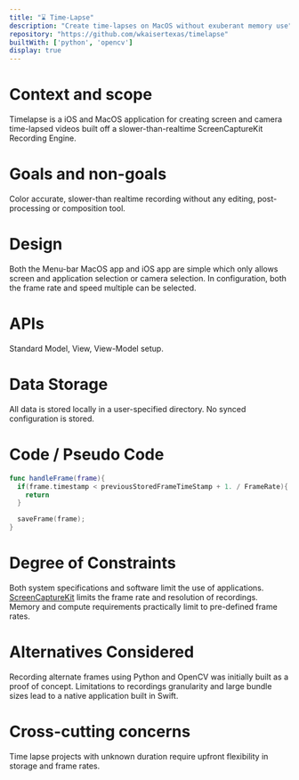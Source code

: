 ```yaml
---
title: "⌛️ Time-Lapse"
description: "Create time-lapses on MacOS without exuberant memory use"
repository: "https://github.com/wkaisertexas/timelapse"
builtWith: ['python', 'opencv']
display: true
---
```


# Context and scope

Timelapse is a iOS and MacOS application for creating screen and camera time-lapsed videos built off a slower-than-realtime ScreenCaptureKit Recording Engine.

# Goals and non-goals

Color accurate, slower-than realtime recording without any editing, post-processing or composition tool.

# Design

Both the Menu-bar MacOS app and iOS app are simple which only allows screen and application selection or camera selection. In configuration, both the frame rate and speed multiple can be selected.

# APIs

Standard Model, View, View-Model setup.

# Data Storage

All data is stored locally in a user-specified directory. No synced configuration is stored.

# Code / Pseudo Code

```swift
func handleFrame(frame){
  if(frame.timestamp < previousStoredFrameTimeStamp + 1. / FrameRate){
    return
  }

  saveFrame(frame);  
}
```

# Degree of Constraints

Both system specifications and software limit the use of applications. [ScreenCaptureKit](https://developer.apple.com/documentation/screencapturekit/) limits the frame rate and resolution of recordings. Memory and compute requirements practically limit to pre-defined frame rates.

# Alternatives Considered

Recording alternate frames using Python and OpenCV was initially built as a proof of concept. Limitations to recordings granularity and large bundle sizes lead to a native application built in Swift. 

# Cross-cutting concerns

Time lapse projects with unknown duration require upfront flexibility in storage and frame rates.
